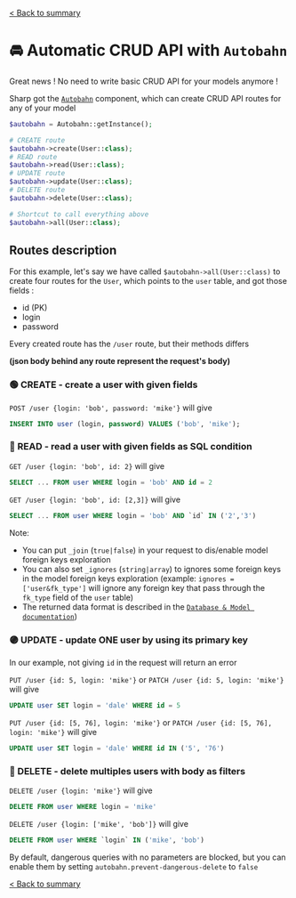 [< Back to summary](../home.md)

# 🚘 Automatic CRUD API with `Autobahn`

Great news ! No need to write basic CRUD API for your models anymore !

Sharp got the [`Autobahn`](../../Classes/Extras/Autobahn.php) component, which can
create CRUD API routes for any of your model

```php
$autobahn = Autobahn::getInstance();

# CREATE route
$autobahn->create(User::class);
# READ route
$autobahn->read(User::class);
# UPDATE route
$autobahn->update(User::class);
# DELETE route
$autobahn->delete(User::class);

# Shortcut to call everything above
$autobahn->all(User::class);
```

## Routes description

For this example, let's say we have called `$autobahn->all(User::class)`
to create four routes for the `User`, which points to the `user` table, and got those fields :
- id (PK)
- login
- password

Every created route has the `/user` route, but their methods differs

**(json body behind any route represent the request's body)**

### 🟢 CREATE - create a user with given fields

`POST /user {login: 'bob', password: 'mike'}` will give
```sql
INSERT INTO user (login, password) VALUES ('bob', 'mike');
```

### 🔵 READ - read a user with given fields as SQL condition

`GET /user {login: 'bob', id: 2}` will give
```sql
SELECT ... FROM user WHERE login = 'bob' AND id = 2
```

`GET /user {login: 'bob', id: [2,3]}` will give
```sql
SELECT ... FROM user WHERE login = 'bob' AND `id` IN ('2','3')
```

Note:
- You can put `_join` (`true|false`) in your request to dis/enable model foreign keys exploration
- You can also set `_ignores` (`string|array`) to ignores some foreign keys in the model foreign keys exploration
(example: `ignores = ['user&fk_type']` will ignore any foreign key that pass through the `fk_type` field of the `user` table)
- The returned data format is described in the [`Database & Model documentation`](../data/database.md))

### 🟣 UPDATE - update ONE user by using its primary key

In our example, not giving `id` in the request will return an error

`PUT /user {id: 5, login: 'mike'}` or `PATCH /user {id: 5, login: 'mike'}` will give
```sql
UPDATE user SET login = 'dale' WHERE id = 5
```
`PUT /user {id: [5, 76], login: 'mike'}` or `PATCH /user {id: [5, 76], login: 'mike'}` will give
```sql
UPDATE user SET login = 'dale' WHERE id IN ('5', '76')
```

### 🔴 DELETE - delete multiples users with body as filters

`DELETE /user {login: 'mike'}` will give
```sql
DELETE FROM user WHERE login = 'mike'
```
`DELETE /user {login: ['mike', 'bob']}` will give
```sql
DELETE FROM user WHERE `login` IN ('mike', 'bob')
```

By default, dangerous queries with no parameters are blocked, but you can enable them by
setting `autobahn.prevent-dangerous-delete` to `false`

[< Back to summary](../home.md)